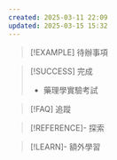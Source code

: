 ```yaml
---
created: 2025-03-11 22:09
updated: 2025-03-15 15:32
---
```

> [!EXAMPLE] 待辦事項


> [!SUCCESS] 完成
> - 藥理學實驗考試


> [!FAQ] 追蹤


> [!REFERENCE]- 探索

> [!LEARN]- 額外學習
